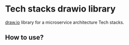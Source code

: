 # Tech stacks drawio library

[draw.io](http://draw.io/) library for a microservice architecture Tech stacks.

## How to use?

